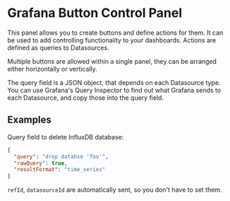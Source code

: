 # Grafana Button Control Panel

This panel allows you to create buttons and define actions for them. It can be
used to add controlling functionality to your dashboards. Actions are defined as
queries to Datasources.

Multiple buttons are allowed within a single panel, they can be arranged either
horizontally or vertically.

The query field is a JSON object, that depends on each Datasource type. You can
use Grafana's Query Inspector to find out what Grafana sends to each Datasource,
and copy those into the query field.

## Examples

Query field to delete InfluxDB database:

```json
{
  "query": "drop databse 'foo'",
  "rawQuery": true,
  "resultFormat": "time_series"
}
```

`refId`, `datasourceId` are automatically sent, so you don't have to set them.
